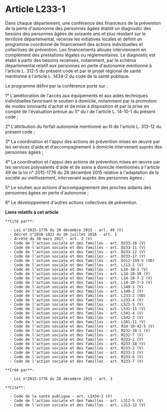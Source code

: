# Article L233-1

Dans chaque département, une conférence des financeurs de la prévention de la perte d'autonomie des personnes âgées établit
un diagnostic des besoins des personnes âgées de soixante ans et plus résidant sur le territoire départemental, recense les
initiatives locales et définit un programme coordonné de financement des actions individuelles et collectives de prévention.
Les financements alloués interviennent en complément des prestations légales ou réglementaires. Le diagnostic est établi à
partir des besoins recensés, notamment, par le schéma départemental relatif aux personnes en perte d'autonomie mentionné à
l'article L. 312-5 du présent code et par le projet régional de santé mentionné à l'article L. 1434-2 du code de la santé
publique. 

Le programme défini par la conférence porte sur : 

1° L'amélioration de l'accès aux équipements et aux aides techniques individuelles favorisant le soutien à domicile,
notamment par la promotion de modes innovants d'achat et de mise à disposition et par la prise en compte de l'évaluation
prévue au 5° du I de l'article L. 14-10-1 du présent code ; 

2° L'attribution du forfait autonomie mentionné au III de l'article L. 313-12 du présent code ; 

3° La coordination et l'appui des actions de prévention mises en œuvre par les services d'aide et d'accompagnement à domicile
intervenant auprès des personnes âgées ; 

4° La coordination et l'appui des actions de prévention mises en œuvre par les services polyvalents d'aide et de soins à
domicile mentionnés à l'article 49 de la loi n° 2015-1776 du 28 décembre 2015 relative à l'adaptation de la société au
vieillissement, intervenant auprès des personnes âgées ; 

5° Le soutien aux actions d'accompagnement des proches aidants des personnes âgées en perte d'autonomie ; 

6° Le développement d'autres actions collectives de prévention.

**Liens relatifs à cet article**

	**Cité par**:

	  - Loi n°2015-1776 du 28 décembre 2015 - art. 49 (V)
	  - Décret n°2016-1023 du 26 juillet 2016 - art. 1
	  - Arrêté du 30 mars 2017 - art. 2 (V)
	  - Code de l'action sociale et des familles - art. D233-10 (V)
	  - Code de l'action sociale et des familles - art. D233-11 (V)
	  - Code de l'action sociale et des familles - art. D233-12 (V)
	  - Code de l'action sociale et des familles - art. D233-17 (V)
	  - Code de l'action sociale et des familles - art. D312-159-5 (VD)
	  - Code de l'action sociale et des familles - art. L113-2 (V)
	  - Code de l'action sociale et des familles - art. L14-10-1 (V)
	  - Code de l'action sociale et des familles - art. L14-10-10 (V)
	  - Code de l'action sociale et des familles - art. L14-10-7-2 (V)
	  - Code de l'action sociale et des familles - art. L14-10-7-3 (V)
	  - Code de l'action sociale et des familles - art. L149-1 (V)
	  - Code de l'action sociale et des familles - art. L149-2 (V)
	  - Code de l'action sociale et des familles - art. L233-2 (VD)
	  - Code de l'action sociale et des familles - art. L233-4 (V)
	  - Code de l'action sociale et des familles - art. L521-5 (V)
	  - Code de l'action sociale et des familles - art. L531-11 (V)
	  - Code de l'action sociale et des familles - art. L541-4 (V)
	  - Code de l'action sociale et des familles - art. L542-3 (V)
	  - Code de l'action sociale et des familles - art. L581-11 (V)
	  - Code de l'action sociale et des familles - art. R14-10-42-5 (V)
	  - Code de l'action sociale et des familles - art. R232-10-1 (V)
	  - Code de l'action sociale et des familles - art. R232-7 (V)
	  - Code de l'action sociale et des familles - art. R233-1 (V)
	  - Code de l'action sociale et des familles - art. R233-18 (V)
	  - Code de l'action sociale et des familles - art. R233-2 (V)
	  - Code de l'action sociale et des familles - art. R233-3 (V)
	  - Code de l'action sociale et des familles - art. R233-6 (V)
	  - Code de l'action sociale et des familles - art. R233-7 (V)

	**Créé par**:

	  - Loi n°2015-1776 du 28 décembre 2015 - art. 3

	**Cite**:

	  - Code de la santé publique - art. L1434-2 (V)
	  - Code de l'action sociale et des familles - art. L312-5 (V)
	  - Code de l'action sociale et des familles - art. L313-12 (V)
